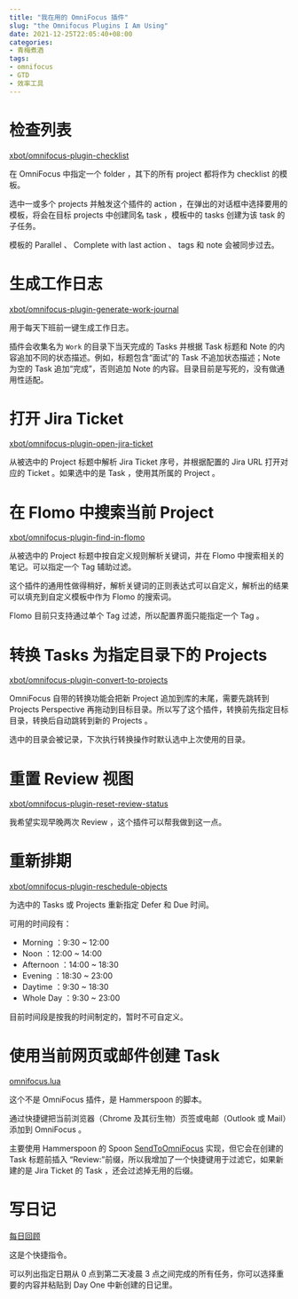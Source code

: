 ```yaml
---
title: "我在用的 OmniFocus 插件"
slug: "the Omnifocus Plugins I Am Using"
date: 2021-12-25T22:05:40+08:00
categories:
- 青梅煮酒
tags:
- omnifocus
- GTD
- 效率工具
---
```

# 检查列表

[xbot/omnifocus-plugin-checklist](https://github.com/xbot/omnifocus-plugin-checklist)

在 OmniFocus 中指定一个 folder ，其下的所有 project 都将作为 checklist 的模板。

选中一或多个 projects 并触发这个插件的 action ，在弹出的对话框中选择要用的模板，将会在目标 projects 中创建同名 task ，模板中的 tasks 创建为该 task 的子任务。

模板的 Parallel 、 Complete with last action 、 tags 和 note 会被同步过去。

# 生成工作日志

[xbot/omnifocus-plugin-generate-work-journal](https://github.com/xbot/omnifocus-plugin-generate-work-journal)

用于每天下班前一键生成工作日志。

插件会收集名为 `Work` 的目录下当天完成的 Tasks 并根据 Task 标题和 Note 的内容追加不同的状态描述。例如，标题包含“面试”的 Task 不追加状态描述；Note 为空的 Task 追加“完成”，否则追加 Note 的内容。目录目前是写死的，没有做通用性适配。

# 打开 Jira Ticket

[xbot/omnifocus-plugin-open-jira-ticket](https://github.com/xbot/omnifocus-plugin-open-jira-ticket)

从被选中的 Project 标题中解析 Jira Ticket 序号，并根据配置的 Jira URL 打开对应的 Ticket 。如果选中的是 Task ，使用其所属的 Project 。

# 在 Flomo 中搜索当前 Project

[xbot/omnifocus-plugin-find-in-flomo](https://github.com/xbot/omnifocus-plugin-find-in-flomo)

从被选中的 Project 标题中按自定义规则解析关键词，并在 Flomo 中搜索相关的笔记。可以指定一个 Tag 辅助过滤。

这个插件的通用性做得稍好，解析关键词的正则表达式可以自定义，解析出的结果可以填充到自定义模板中作为 Flomo 的搜索词。

Flomo 目前只支持通过单个 Tag 过滤，所以配置界面只能指定一个 Tag 。

# 转换 Tasks 为指定目录下的 Projects

[xbot/omnifocus-plugin-convert-to-projects](https://github.com/xbot/omnifocus-plugin-convert-to-projects)

OmniFocus 自带的转换功能会把新 Project 追加到库的末尾，需要先跳转到 Projects Perspective 再拖动到目标目录。所以写了这个插件，转换前先指定目标目录，转换后自动跳转到新的 Projects 。

选中的目录会被记录，下次执行转换操作时默认选中上次使用的目录。

# 重置 Review 视图

[xbot/omnifocus-plugin-reset-review-status](https://github.com/xbot/omnifocus-plugin-reset-review-status)

我希望实现早晚两次 Review ，这个插件可以帮我做到这一点。

# 重新排期

[xbot/omnifocus-plugin-reschedule-objects](https://github.com/xbot/omnifocus-plugin-reschedule-objects)

为选中的 Tasks 或 Projects 重新指定 Defer 和 Due 时间。

可用的时间段有：

- Morning   ：9:30  ~ 12:00
- Noon      ：12:00 ~ 14:00
- Afternoon ：14:00 ~ 18:30
- Evening   ：18:30 ~ 23:00
- Daytime   ：9:30  ~ 18:30
- Whole Day ：9:30  ~ 23:00

目前时间段是按我的时间制定的，暂时不可自定义。

# 使用当前网页或邮件创建 Task

[omnifocus.lua](https://github.com/xbot/hammerspoon/blob/master/modules/omnifocus.lua)

这个不是 OmniFocus 插件，是 Hammerspoon 的脚本。

通过快捷键把当前浏览器（Chrome 及其衍生物）页签或电邮（Outlook 或 Mail）添加到 OmniFocus 。

主要使用 Hammerspoon 的 Spoon [SendToOmniFocus](https://www.hammerspoon.org/Spoons/SendToOmniFocus.html) 实现，但它会在创建的 Task 标题前插入 “Review:”前缀，所以我增加了一个快捷键用于过滤它，如果新建的是 Jira Ticket 的 Task ，还会过滤掉无用的后缀。

# 写日记

[每日回顾](https://www.icloud.com/shortcuts/e7ab81894e6a4a0992e7f67bab90d5dc)

这是个快捷指令。

可以列出指定日期从 0 点到第二天凌晨 3 点之间完成的所有任务，你可以选择重要的内容并粘贴到 Day One 中新创建的日记里。
